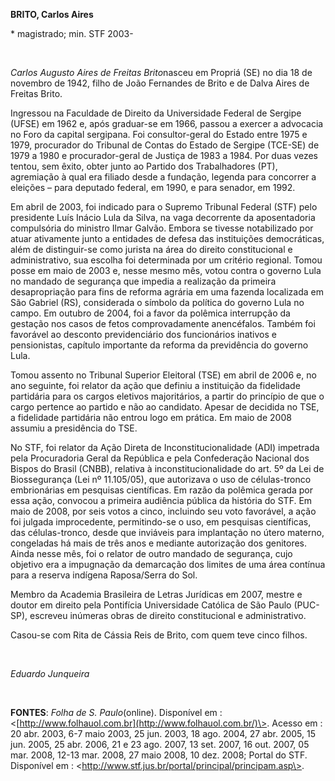 **BRITO, Carlos Aires**

\* magistrado; min. STF 2003-

 

*Carlos Augusto Aires de Freitas Brito*nasceu em Propriá (SE) no dia 18
de novembro de 1942, filho de João Fernandes de Brito e de Dalva Aires
de Freitas Brito.

Ingressou na Faculdade de Direito da Universidade Federal de Sergipe
(UFSE) em 1962 e, após graduar-se em 1966, passou a exercer a advocacia
no Foro da capital sergipana. Foi consultor-geral do Estado entre 1975 e
1979, procurador do Tribunal de Contas do Estado de Sergipe (TCE-SE) de
1979 a 1980 e procurador-geral de Justiça de 1983 a 1984. Por duas vezes
tentou, sem êxito, obter junto ao Partido dos Trabalhadores (PT),
agremiação à qual era filiado desde a fundação, legenda para concorrer a
eleições – para deputado federal, em 1990, e para senador, em 1992.

Em abril de 2003, foi indicado para o Supremo Tribunal Federal (STF)
pelo presidente Luís Inácio Lula da Silva, na vaga decorrente da
aposentadoria compulsória do ministro Ilmar Galvão. Embora se tivesse
notabilizado por atuar ativamente junto a entidades de defesa das
instituições democráticas, além de distinguir-se como jurista na área do
direito constitucional e administrativo, sua escolha foi determinada por
um critério regional. Tomou posse em maio de 2003 e, nesse mesmo mês,
votou contra o governo Lula no mandado de segurança que impedia a
realização da primeira desapropriação para fins de reforma agrária em
uma fazenda localizada em São Gabriel (RS), considerada o símbolo da
política do governo Lula no campo. Em outubro de 2004, foi a favor da
polêmica interrupção da gestação nos casos de fetos comprovadamente
anencéfalos. Também foi favorável ao desconto previdenciário dos
funcionários inativos e pensionistas, capítulo importante da reforma da
previdência do governo Lula.

Tomou assento no Tribunal Superior Eleitoral (TSE) em abril de 2006 e,
no ano seguinte, foi relator da ação que definiu a instituição da
fidelidade partidária para os cargos eletivos majoritários, a partir do
princípio de que o cargo pertence ao partido e não ao candidato. Apesar
de decidida no TSE, a fidelidade partidária não entrou logo em prática.
Em maio de 2008 assumiu a presidência do TSE.

No STF, foi relator da Ação Direta de Inconstitucionalidade (ADI)
impetrada pela Procuradoria Geral da República e pela Confederação
Nacional dos Bispos do Brasil (CNBB), relativa à inconstitucionalidade
do art. 5º da Lei de Biossegurança (Lei nº 11.105/05), que autorizava o
uso de células-tronco embrionárias em pesquisas científicas. Em razão da
polêmica gerada por essa ação, convocou a primeira audiência pública da
história do STF. Em maio de 2008, por seis votos a cinco, incluindo seu
voto favorável, a ação foi julgada improcedente, permitindo-se o uso, em
pesquisas científicas, das células-tronco, desde que inviáveis para
implantação no útero materno, congeladas há mais de três anos e mediante
autorização dos genitores. Ainda nesse mês, foi o relator de outro
mandado de segurança, cujo objetivo era a impugnação da demarcação dos
limites de uma área contínua para a reserva indígena Raposa/Serra do
Sol.

Membro da Academia Brasileira de Letras Jurídicas em 2007, mestre e
doutor em direito pela Pontifícia Universidade Católica de São Paulo
(PUC-SP), escreveu inúmeras obras de direito constitucional e
administrativo.

Casou-se com Rita de Cássia Reis de Brito, com quem teve cinco filhos.

     

*Eduardo Junqueira*

 

**FONTES**: *Folha de S. Paulo*(online). Disponível em :
\<[http://www.folhauol.com.br](http://www.folhauol.com.br/)\>. Acesso em
: 20 abr. 2003, 6-7 maio 2003, 25 jun. 2003, 18 ago. 2004, 27 abr. 2005,
15 jun. 2005, 25 abr. 2006, 21 e 23 ago. 2007, 13 set. 2007, 16 out.
2007, 05 mar. 2008, 12-13 mar. 2008, 27 maio 2008, 10 dez. 2008; Portal
do STF. Disponível em :
\<http://www.stf.jus.br/portal/principal/principam.asp\>.

     

          

  

                                 
